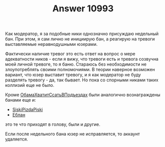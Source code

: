 ﻿---
title: "Answer 10993"
se.owner.user_id: 5648
se.owner.display_name: "Barmaley"
se.owner.link: "https://ru.meta.stackoverflow.com/users/5648/barmaley"
se.answer_id: 10993
se.question_id: 10988
se.post_type: answer
se.is_accepted: False
---
<p>Как модератор, я за подобные ники однозначно присуждаю недельный бан. При этом, я сам лично не инициирую бан, а реагирую на тревоги выставляемые неравнодушными юзерами.</p>
<p>Фактически наличие тревог это есть ответ на вопрос о мере адекватности ников - если я вижу, что тревоги есть и тревога созвучна моей личной тревоге, то я баню. Стараюсь без необходимости не злоупотреблять своими полномочиями. В теории наверное возможен вариант, что юзер выставит тревогу, и я как модератор не буду разделять тревогу - да, так бывает. Но пока со спорными никами таких коллизий еще не было.</p>
<p>Кроме <a href="https://ru.stackoverflow.com/users/407790/%d0%9e%d0%b1%d0%b0%d0%bc%d0%b0%d0%a5%d0%b2%d0%b0%d1%82%d0%b8%d1%82%d0%a1%d1%81%d0%b0%d1%82%d1%8c%d0%92%d0%9f%d0%be%d0%b4%d1%8a%d0%b5%d0%b7%d0%b4%d0%b0%d1%85">ОбамаХватитСсатьВПодъездах</a> были аналогично вознаграждены банами еще и:</p>
<ul>
<li><a href="https://ru.stackoverflow.com/users/412811/siskipizdapiski">SiskiPizdaPiski</a></li>
<li><a href="https://ru.stackoverflow.com/users/413023/user413023">Еблан</a></li>
</ul>
<p>это те что приходят в голову, были и другие.</p>
<p>Если после недельного бана юзер не исправляется, то аккаунт удаляется.</p>
